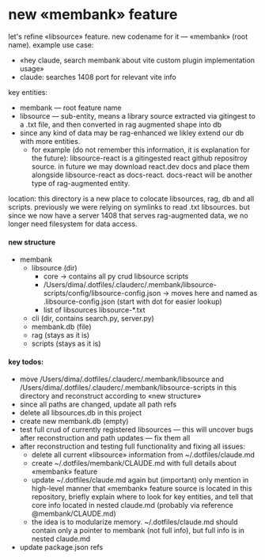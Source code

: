 # new «membank» feature

let's refine «libsource» feature. new codename for it — «membank» (root name). example use case:

- «hey claude, search membank about vite custom plugin implementation usage»
- claude: searches 1408 port for relevant vite info

key entities:

- membank — root feature name
- libsource — sub-entity, means a library source extracted via gitingest to a .txt file, and then
  converted in rag augmented shape into db
- since any kind of data may be rag-enhanced we likley extend our db with more entities.
    - for example (do not remember this information, it is explanation for the future):
      libsource-react is a gitingested react github repositroy source. in future we may download
      react.dev docs and place them alongside libsource-react as docs-react. docs-react will be
      another type of rag-augmented entity.

location: this directory is a new place to colocate libsources, rag, db and all scripts. previously
we were relying on symlinks to read .txt libsources. but since we now have a server 1408 that serves
rag-augmented data, we no longer need filesystem for data access.

#### new structure

- membank
    - libsource (dir)
        - core → contains all py crud libsource scripts
        - /Users/dima/.dotfiles/.clauderc/.membank/libsource-scripts/config/libsource-config.json →
          moves here and named as .libsource-config.json (start with dot for easier lookup)
        - list of libsources libsource-\*.txt
    - cli (dir, contains search.py, server.py)
    - membank.db (file)
    - rag (stays as it is)
    - scripts (stays as it is)

#### key todos:

- move /Users/dima/.dotfiles/.clauderc/.membank/libsource and
  /Users/dima/.dotfiles/.clauderc/.membank/libsource-scripts in this directory and reconstruct
  according to «new structure»
- since all paths are changed, update all path refs
- delete all libsources.db in this project
- create new membank.db (empty)
- test full crud of currently registered libsources — this will uncover bugs after reconstruction
  and path updates — fix them all
- after reconstruction and testing full functionality and fixing all issues:
    - delete all current «libsource» information from ~/.dotfiles/claude.md
    - create ~/.dotfiles/membank/CLAUDE.md with full details about «membank» feature
    - update ~/.dotfiles/claude.md again but (important) only mention in high-level manner that
      «membank» feature source is located in this repository, briefly explain where to look for key
      entities, and tell that core info located in nested claude.md (probably via reference
      @membank/CLAUDE.md)
    - the idea is to modularize memory. ~/.dotfiles/claude.md should contain only a pointer to
      membank (not full info), but full info is in nested claude.md
- update package.json refs
